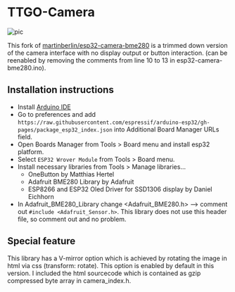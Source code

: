 TTGO-Camera
=====================

![pic](image/1.jpg)

This fork of [martinberlin/esp32-camera-bme280](https://github.com/martinberlin/esp32-camera-bme280) is a trimmed down version of the camera interface with no display output or button interaction. (can be reenabled by removing the comments from line 10 to 13 in esp32-camera-bme280.ino).

## Installation instructions
- Install [Arduino IDE](https://www.arduino.cc/en/main/software)
- Go to preferences and add `https://raw.githubusercontent.com/espressif/arduino-esp32/gh-pages/package_esp32_index.json` into Additional Board Manager URLs field.
- Open Boards Manager from Tools > Board menu and install esp32 platform.
- Select `ESP32 Wrover Module` from Tools > Board menu.
- Install necessary libraries from Tools > Manage libraries...
    - OneButton by Matthias Hertel
    - Adafruit BME280 Library by Adafruit
    - ESP8266 and ESP32 Oled Driver for SSD1306 display by Daniel Eichhorn
- In Adafruit_BME280_Library change <Adafruit_BME280.h> --> comment out `#include <Adafruit_Sensor.h>`. This library does not use this header file, so comment out and no problem.

## Special feature
This library has a V-mirror option which is achieved by rotating the image in html via css (transform: rotate). This option is enabled by default in this version.
I included the html sourcecode which is contained as gzip compressed byte array in camera_index.h.